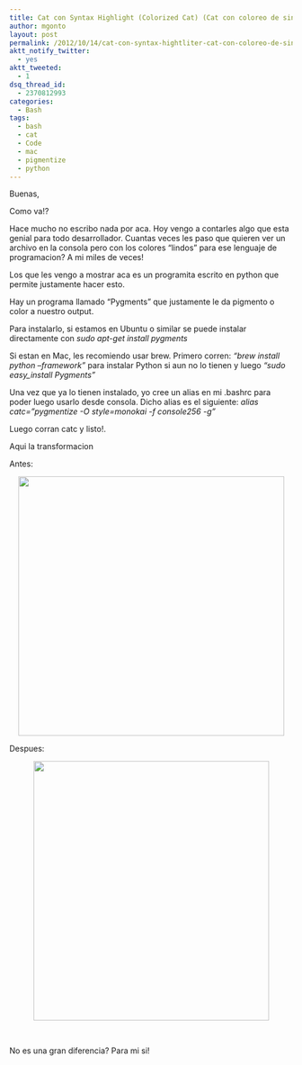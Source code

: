 ```yaml
---
title: Cat con Syntax Highlight (Colorized Cat) (Cat con coloreo de sintaxis)
author: mgonto
layout: post
permalink: /2012/10/14/cat-con-syntax-hightliter-cat-con-coloreo-de-sintaxis/
aktt_notify_twitter:
  - yes
aktt_tweeted:
  - 1
dsq_thread_id:
  - 2370812993
categories:
  - Bash
tags:
  - bash
  - cat
  - Code
  - mac
  - pigmentize
  - python
---
```

Buenas,

Como va!?

Hace mucho no escribo nada por aca. Hoy vengo a contarles algo que esta genial para todo desarrollador. Cuantas veces les paso que quieren ver un archivo en la consola pero con los colores &#8220;lindos&#8221; para ese lenguaje de programacion? A mi miles de veces!

Los que les vengo a mostrar aca es un programita escrito en python que permite justamente hacer esto.

Hay un programa llamado &#8220;Pygments&#8221; que justamente le da pigmento o color a nuestro output.

Para instalarlo, si estamos en Ubuntu o similar se puede instalar directamente con *sudo apt-get install pygments*

Si estan en Mac, les recomiendo usar brew. Primero corren: *&#8220;brew install python &#8211;framework&#8221;* para instalar Python si aun no lo tienen y luego *&#8220;sudo easy_install Pygments&#8221;*

Una vez que ya lo tienen instalado, yo cree un alias en mi .bashrc para poder luego usarlo desde consola. Dicho alias es el siguiente: *alias catc=&#8221;pygmentize -O style=monokai -f console256 -g&#8221;*

Luego corran catc y listo!.

Aqui la transformacion

Antes:

<p style="text-align: center;">
  <a href="http://gon.to/wp-content/uploads/2012/10/Screen-Shot-2012-10-14-at-12.25.59-AM1.png" rel="lightbox" title="Cat con Syntax Highlight (Colorized Cat) (Cat con coloreo de sintaxis)" rel="lightbox"><img class="aligncenter  wp-image-143" title="cat-antes-pequeña" src="http://gon.to/wp-content/uploads/2012/10/Screen-Shot-2012-10-14-at-12.25.59-AM1.png" alt="" width="473" height="461" /></a>
</p>

Despues:

<p style="text-align: center;">
  <a href="http://gon.to/wp-content/uploads/2012/10/Screen-Shot-2012-10-14-at-12.26.14-AM1.png" rel="lightbox" title="Cat con Syntax Highlight (Colorized Cat) (Cat con coloreo de sintaxis)" rel="lightbox"><img class="aligncenter  wp-image-144" title="cat-despues-pequeña" src="http://gon.to/wp-content/uploads/2012/10/Screen-Shot-2012-10-14-at-12.26.14-AM1.png" alt="" width="419" height="461" /></a>
</p>

&nbsp;

No es una gran diferencia? Para mi si!